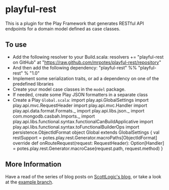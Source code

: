 # playful-rest

This is a plugin for the Play Framework that generates RESTful API endpoints 
for a domain model defined as case classes.

## To use

* Add the following resolver to your Build.scala:
        resolvers += "playful-rest on GitHub" at "https://raw.github.com/mrpotes/playful-rest/repository"
* And then add the following dependency:
        "playful-rest" %% "playful-rest" % "1.0"
* Implement some serialization traits, or ad a dependency on one of the predefined libraries
* Create your model case classes in the `model` package.
* If needed, create some Play JSON formatters in a separate class
* Create a Play `Global.scala`:
        import play.api.GlobalSettings
        import play.api.mvc.RequestHeader
        import play.api.mvc.Handler
        import play.api.data.format.Formats._
        import play.api.libs.json._
        import com.mongodb.casbah.Imports._
        import play.api.libs.functional.syntax.functionalCanBuildApplicative
        import play.api.libs.functional.syntax.toFunctionalBuilderOps
        import persistence.ObjectIdFormat
        object Global extends GlobalSettings {
          val restSupport = potes.play.rest.Generator.macroPaths[ObjectIdFormat] 
          override def onRouteRequest(request: RequestHeader): Option[Handler] = potes.play.rest.Generator.macroCase(request.path, request.method)
        }

## More Information

Have a read of the series of blog posts on 
[ScottLogic's blog](http://www.scottlogic.co.uk/blog/2013/06/05/scala-macros-part-1.html),
or take a look at the [example branch](tree/example).
